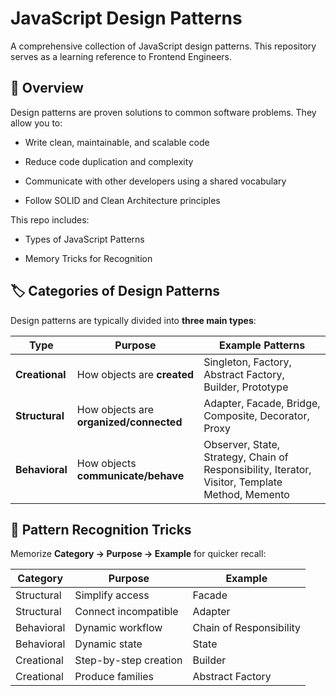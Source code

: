 **JavaScript Design Patterns**
========================================

A comprehensive collection of JavaScript design patterns. This repository serves as a learning reference to Frontend Engineers.

**📖 Overview**
---------------

Design patterns are proven solutions to common software problems. They allow you to:

-   Write clean, maintainable, and scalable code

-   Reduce code duplication and complexity

-   Communicate with other developers using a shared vocabulary

-   Follow SOLID and Clean Architecture principles

This repo includes:

-   Types of JavaScript Patterns

-   Memory Tricks for Recognition

**🏷️ Categories of Design Patterns**
-------------------------------------

Design patterns are typically divided into **three main types**:

| **Type** | **Purpose** | **Example Patterns** |
| --- | --- | --- |
| **Creational** | How objects are **created** | Singleton, Factory, Abstract Factory, Builder, Prototype |
| **Structural** | How objects are **organized/connected** | Adapter, Facade, Bridge, Composite, Decorator, Proxy |
| **Behavioral** | How objects **communicate/behave** | Observer, State, Strategy, Chain of Responsibility, Iterator, Visitor, Template Method, Memento |

**🧠 Pattern Recognition Tricks**
---------------------------------

Memorize **Category → Purpose → Example** for quicker recall:

| **Category** | **Purpose** | **Example** |
| --- | --- | --- |
| Structural | Simplify access | Facade |
| Structural | Connect incompatible | Adapter |
| Behavioral | Dynamic workflow | Chain of Responsibility |
| Behavioral | Dynamic state | State |
| Creational | Step-by-step creation | Builder |
| Creational | Produce families | Abstract Factory |
